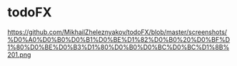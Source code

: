 # todoFX
https://github.com/MikhailZheleznyakov/todoFX/blob/master/screenshots/%D0%A0%D0%B0%D0%B1%D0%BE%D1%82%D0%B0%20%D0%BF%D1%80%D0%BE%D0%B3%D1%80%D0%B0%D0%BC%D0%BC%D1%8B%201.png
